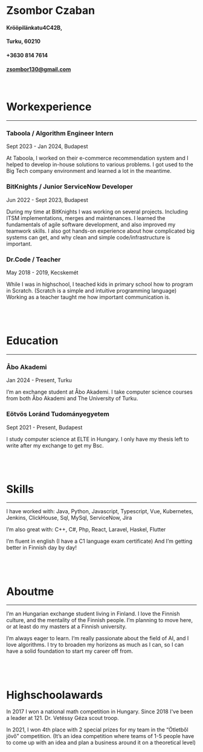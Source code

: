 # Zsombor Czaban

#### Krööpilänkatu4C42B,
#### Turku, 60210
#### +3630 814 7614
#### zsombor130@gmail.com
<br>

# Workexperience 
---

### Taboola / Algorithm Engineer Intern
Sept 2023 - Jan 2024, Budapest

At Taboola, I worked on their e-commerce recommendation system and I helped to develop in-house solutions to various problems.
I got used to the Big Tech company environment and learned a lot in the meantime. 
<br>

### BitKnights / Junior ServiceNow Developer
Jun 2022 - Sept 2023, Budapest

During my time at BitKnights I was working on several projects. Including  ITSM implementations,  merges and maintenances.
I learned the fundamentals of agile software development, and also improved my teamwork skills.
I also got hands-on experience about how complicated big systems can get, and why clean and simple code/infrastructure is important.
<br>

### Dr.Code / Teacher
May 2018 - 2019,  Kecskemét

While I was in highschool, I teached kids in primary school how to program in Scratch. (Scratch is a simple and intuitive programming language) 
Working as a teacher taught me how important communication is.
<br><br><br><br>

# Education
---
### Åbo Akademi
Jan 2024 - Present,  Turku

I’m an exchange student at Åbo Akademi. I take computer science courses from both Åbo Akademi and The University of Turku.
<br>

### Eötvös Loránd Tudományegyetem
Sept 2021 - Present,  Budapest

I study computer science at ELTE in Hungary.
I only have my thesis left to write after my exchange to get my Bsc.
<br><br><br><br>

# Skills
---

I have worked with: Java, Python, Javascript, Typescript, Vue, Kubernetes, Jenkins, ClickHouse, Sql, MySql, ServiceNow, Jira

I’m also great with: C++, C#, Php, React, Laravel, Haskel, Flutter

I’m fluent in english (I have a C1 language exam certificate)
And I’m getting better in Finnish day by day!
<br><br><br><br>

# Aboutme
---

I’m an Hungarian exchange student living in Finland. I love the Finnish culture, and the mentality of the Finnish people. I’m planning to move here, or at least do my masters at a Finnish university.

I’m always eager to learn. I‘m really passionate about the field of AI, and I love algorithms.
I try to broaden my horizons as much as I can, so I can have a solid foundation to start my career off from. 
<br><br><br><br>

# Highschoolawards

In 2017 I won a national math competition in Hungary.
Since 2018 I've been a leader at 121. Dr. Vetéssy Géza scout troop.

In 2021, I won 4th place with 2 special prizes for my team in the “Ötletből jövő” competition. (It’s an idea competition where teams of 1-5 people have to come up with an idea and plan a business around it on a theoretical level)


